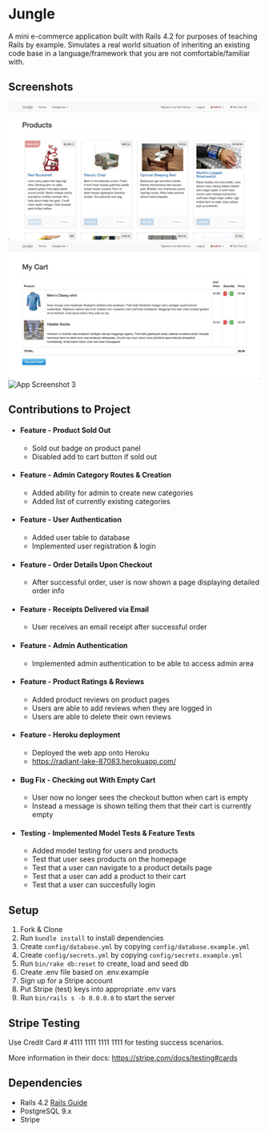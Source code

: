 # Jungle

A mini e-commerce application built with Rails 4.2 for purposes of teaching Rails by example. Simulates a real world situation of inheriting an existing code base in a language/framework that you are not comfortable/familiar with.

## Screenshots
![App Screenshot 1](https://github.com/aaronjparsons/jungle-rails/blob/master/docs/ss1.png)
![App Screenshot 2](https://github.com/aaronjparsons/jungle-rails/blob/master/docs/ss2.png)
![App Screenshot 3](https://github.com/aaronjparsons/jungle-rails/blob/master/docs/gif1.gif)

## Contributions to Project
* #### Feature - Product Sold Out
  * Sold out badge on product panel
  * Disabled add to cart button if sold out
* #### Feature - Admin Category Routes & Creation
  * Added ability for admin to create new categories
  * Added list of currently existing categories
* #### Feature - User Authentication
  * Added user table to database
  * Implemented user registration & login 
* #### Feature - Order Details Upon Checkout
  * After successful order, user is now shown a page displaying detailed order info
* #### Feature - Receipts Delivered via Email
  * User receives an email receipt after successful order
* #### Feature - Admin Authentication
  * Implemented admin authentication to be able to access admin area
* #### Feature - Product Ratings & Reviews
  * Added product reviews on product pages
  * Users are able to add reviews when they are logged in
  * Users are able to delete their own reviews
* #### Feature - Heroku deployment
  * Deployed the web app onto Heroku
  * https://radiant-lake-87083.herokuapp.com/
* #### Bug Fix - Checking out With Empty Cart
  * User now no longer sees the checkout button when cart is empty
  * Instead a message is shown telling them that their cart is currently empty
* #### Testing - Implemented Model Tests & Feature Tests
  * Added model testing for users and products
  * Test that user sees products on the homepage
  * Test that a user can navigate to a product details page
  * Test that a user can add a product to their cart
  * Test that a user can succesfully login


## Setup

1. Fork & Clone
2. Run `bundle install` to install dependencies
3. Create `config/database.yml` by copying `config/database.example.yml`
4. Create `config/secrets.yml` by copying `config/secrets.example.yml`
5. Run `bin/rake db:reset` to create, load and seed db
6. Create .env file based on .env.example
7. Sign up for a Stripe account
8. Put Stripe (test) keys into appropriate .env vars
9. Run `bin/rails s -b 0.0.0.0` to start the server

## Stripe Testing

Use Credit Card # 4111 1111 1111 1111 for testing success scenarios.

More information in their docs: <https://stripe.com/docs/testing#cards>

## Dependencies

* Rails 4.2 [Rails Guide](http://guides.rubyonrails.org/v4.2/)
* PostgreSQL 9.x
* Stripe
